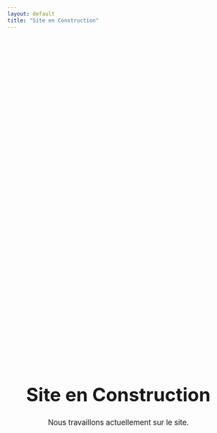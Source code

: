 ```yaml
---
layout: default
title: "Site en Construction"
---
```


<div id="content" style="text-align: center; margin-top: 20vh;">
  <h1 style="font-size: 3em;">Site en Construction</h1>
  <p style="font-size: 1.2em;">Nous travaillons actuellement sur le site.</p>
</div>

<script>
  // Exemple : change la couleur du contenu après 2 secondes
  setTimeout(function() {
    document.getElementById("content").style.color = "#ff0000";
  }, 2000);
</script>
